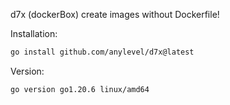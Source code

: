 d7x (dockerBox) create images without Dockerfile!

Installation:

```bash
go install github.com/anylevel/d7x@latest
```
Version:

```bash
go version go1.20.6 linux/amd64
```
